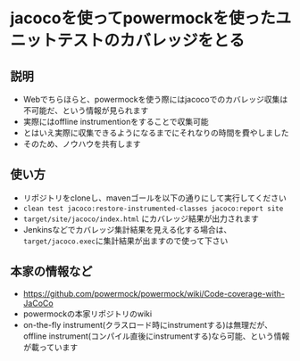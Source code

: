 # jacocoを使ってpowermockを使ったユニットテストのカバレッジをとる

## 説明
* Webでちらほらと、powermockを使う際にはjacocoでのカバレッジ収集は不可能だ、という情報が見られます
* 実際にはoffline instrumentionをすることで収集可能
* とはいえ実際に収集できるようになるまでにそれなりの時間を費やしました
* そのため、ノウハウを共有します

## 使い方
* リポジトリをcloneし、mavenゴールを以下の通りにして実行してください
* `clean test jacoco:restore-instrumented-classes jacoco:report site`
 * `target/site/jacoco/index.html` にカバレッジ結果が出力されます
* Jenkinsなどでカバレッジ集計結果を見える化する場合は、`target/jacoco.exec`に集計結果が出ますので使って下さい

## 本家の情報など
* https://github.com/powermock/powermock/wiki/Code-coverage-with-JaCoCo
 * powermockの本家リポジトリのwiki
 * on-the-fly instrument(クラスロード時にinstrumentする)は無理だが、offline instrument(コンパイル直後にinstrumentする)なら可能、という情報が載っています
